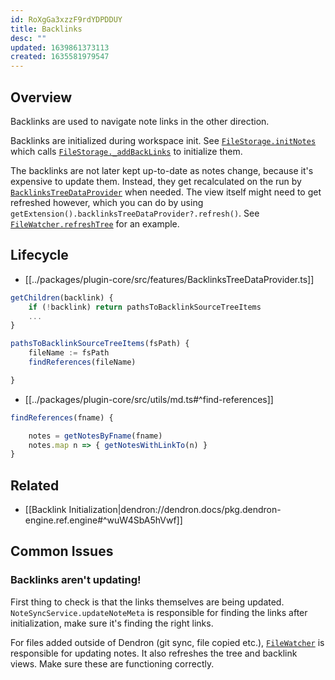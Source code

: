 ```yaml
---
id: RoXgGa3xzzF9rdYDPDDUY
title: Backlinks
desc: ""
updated: 1639861373113
created: 1635581979547
---
```


## Overview

Backlinks are used to navigate note links in the other direction.

Backlinks are initialized during workspace init. See [`FileStorage.initNotes`](https://github.com/dendronhq/dendron/blob/be6f85b09229fc5850036b5e5c3eb5428deaf7f4/packages/engine-server/src/drivers/file/storev2.ts#L318) which calls [`FileStorage._addBackLinks`](https://github.com/dendronhq/dendron/blob/be6f85b09229fc5850036b5e5c3eb5428deaf7f4/packages/engine-server/src/drivers/file/storev2.ts#L370) to initialize them.

The backlinks are not later kept up-to-date as notes change, because it's
expensive to update them. Instead, they get recalculated on the run by [`BacklinksTreeDataProvider`](https://github.com/dendronhq/dendron/blob/105dc566be371a405d0b1372fe9b9c5afd9a497a/packages/plugin-core/src/features/BacklinksTreeDataProvider.ts#L171) when needed. The view itself might need to get refreshed however, which you can do by using `getExtension().backlinksTreeDataProvider?.refresh()`. See [`FileWatcher.refreshTree`](https://github.com/dendronhq/dendron/blob/a833aa16f7bf8d8c69e07caf5dd1e376de93a974/packages/plugin-core/src/fileWatcher.ts#L202) for an example.

## Lifecycle

- [[../packages/plugin-core/src/features/BacklinksTreeDataProvider.ts]]

```ts
getChildren(backlink) {
	if (!backlink) return pathsToBacklinkSourceTreeItems
	...
}

pathsToBacklinkSourceTreeItems(fsPath) {
	fileName := fsPath
	findReferences(fileName)

}
```

- [[../packages/plugin-core/src/utils/md.ts#^find-references]]

```ts
findReferences(fname) {

	notes = getNotesByFname(fname)
	notes.map n => { getNotesWithLinkTo(n) }
}
```

## Related

- [[Backlink Initialization|dendron://dendron.docs/pkg.dendron-engine.ref.engine#^wuW4SbA5hVwf]]

## Common Issues

### Backlinks aren't updating!

First thing to check is that the links themselves are being updated.
`NoteSyncService.updateNoteMeta` is responsible for finding the links after
initialization, make sure it's finding the right links.

For files added outside of Dendron (git sync, file copied etc.), [`FileWatcher`](https://github.com/dendronhq/dendron/blob/a833aa16f7bf8d8c69e07caf5dd1e376de93a974/packages/plugin-core/src/fileWatcher.ts#L23) is responsible for updating notes. It also refreshes the tree and backlink views. Make sure these are functioning correctly.
